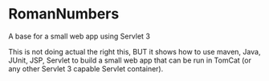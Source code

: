 RomanNumbers
============

A base for a small web app using Servlet 3

This is not doing actual the right this, BUT it shows how to use maven, Java, JUnit, JSP, Servlet to build a 
small web app that can be run in TomCat (or any other Servlet 3 capable Servlet container).
